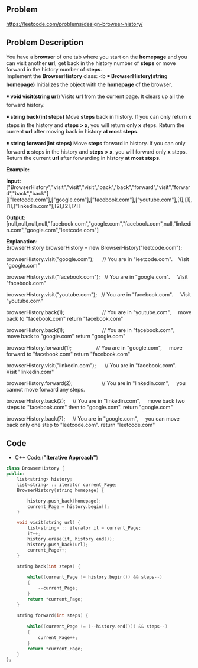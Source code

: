 ## Problem

https://leetcode.com/problems/design-browser-history/

## Problem Description

You have a **browse**r of one tab where you start on the **homepage** and you can visit another **url**, get back in the history number of **steps** or move forward in the history number of **steps**.
<br>
Implement the **BrowserHistory** class:
<b
◾ **BrowserHistory(string homepage)** Initializes the object with the **homepage** of the browser.  
   
◾ **void visit(string url)** Visits **url** from the current page. It clears up all the forward history.  
   
◾ **string back(int steps)** Move **steps** back in history. If you can only return **x** steps in the history and **steps > x**, you will return only **x** steps. Return the current **url** after moving back in history **at most steps**.  
  
◾ **string forward(int steps)** Move **steps** forward in history. If you can only forward **x** steps in the history and **steps > x**, you will forward only **x** steps. Return the current **url** after forwarding in history **at most steps**.  
  
**Example:**

**Input:**  
  ["BrowserHistory","visit","visit","visit","back","back","forward","visit","forward","back","back"]<br>
[["leetcode.com"],["google.com"],["facebook.com"],["youtube.com"],[1],[1],[1],["linkedin.com"],[2],[2],[7]]  
  
**Output:**  
  [null,null,null,null,"facebook.com","google.com","facebook.com",null,"linkedin.com","google.com","leetcode.com"]  
  
**Explanation:**  
  BrowserHistory browserHistory = new BrowserHistory("leetcode.com");<br>
  
browserHistory.visit("google.com"); &nbsp;&nbsp;&nbsp;&nbsp; // You are in "leetcode.com".&nbsp;&nbsp;&nbsp; Visit "google.com"<br>
  
browserHistory.visit("facebook.com"); &nbsp; // You are in "google.com". &nbsp;&nbsp;&nbsp; Visit "facebook.com"<br>
  
browserHistory.visit("youtube.com"); &nbsp; // You are in "facebook.com". &nbsp;&nbsp;&nbsp; Visit "youtube.com"<br>
  
browserHistory.back(1); &nbsp;&nbsp;&nbsp;&nbsp;&nbsp;&nbsp;&nbsp;&nbsp;&nbsp;&nbsp;&nbsp;&nbsp;&nbsp;&nbsp;&nbsp;&nbsp;&nbsp;&nbsp;&nbsp;&nbsp;&nbsp;&nbsp;&nbsp;&nbsp; // You are in "youtube.com", &nbsp;&nbsp;&nbsp; move back to "facebook.com" return "facebook.com"<br>
  
browserHistory.back(1); &nbsp;&nbsp;&nbsp;&nbsp;&nbsp;&nbsp;&nbsp;&nbsp;&nbsp;&nbsp;&nbsp;&nbsp;&nbsp;&nbsp;&nbsp;&nbsp;&nbsp;&nbsp;&nbsp;&nbsp;&nbsp;&nbsp;&nbsp;&nbsp; // You are in "facebook.com", &nbsp;&nbsp;&nbsp; move back to "google.com" return "google.com"<br>
  
browserHistory.forward(1); &nbsp;&nbsp;&nbsp;&nbsp;&nbsp;&nbsp;&nbsp;&nbsp;&nbsp;&nbsp;&nbsp;&nbsp;&nbsp;&nbsp;&nbsp; // You are in "google.com", &nbsp;&nbsp;&nbsp; move forward to "facebook.com" return "facebook.com"<br>
  
browserHistory.visit("linkedin.com"); &nbsp;&nbsp;&nbsp;&nbsp; // You are in "facebook.com". &nbsp;&nbsp;&nbsp; Visit "linkedin.com"<br>
  
browserHistory.forward(2); &nbsp;&nbsp;&nbsp;&nbsp;&nbsp;&nbsp;&nbsp;&nbsp;&nbsp;&nbsp;&nbsp;&nbsp;&nbsp;&nbsp;&nbsp;&nbsp;&nbsp;&nbsp; // You are in "linkedin.com", &nbsp;&nbsp;&nbsp; you cannot move forward any steps.<br>
  
browserHistory.back(2); &nbsp;&nbsp;&nbsp; // You are in "linkedin.com", &nbsp;&nbsp;&nbsp; move back two steps to "facebook.com" then to "google.com". return "google.com"<br>
  
browserHistory.back(7); &nbsp;&nbsp;&nbsp; // You are in "google.com", &nbsp;&nbsp;&nbsp; you can move back only one step to "leetcode.com". return "leetcode.com"<br>


## Code

- C++ Code:(**"Iterative Approach"**)

```cpp
class BrowserHistory {
public:
    list<string> history;
    list<string> :: iterator current_Page;
    BrowserHistory(string homepage) {

        history.push_back(homepage);
        current_Page = history.begin();
    }

    void visit(string url) {
        list<string> :: iterator it = current_Page;
        it++;
        history.erase(it, history.end());
        history.push_back(url);
        current_Page++;
    }
    
    string back(int steps) {

        while((current_Page != history.begin()) && steps--)
        {
            --current_Page;
        }
        return *current_Page;
    }
    
    string forward(int steps) {
        
        while((current_Page != (--history.end())) && steps--)
        {
            current_Page++;
        }
        return *current_Page;
    }
};

```
